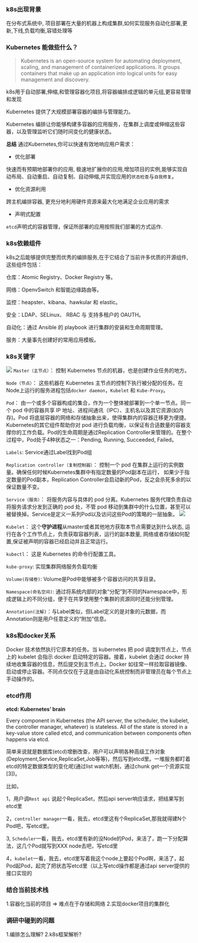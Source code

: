 ### k8s出现背景
在分布式系统中, 项目部署在大量的机器上构成集群,如何实现服务自动化部署,更新,下线,负载均衡,容错处理等

### Kubernetes 能做些什么？

> Kubernetes is an open-source system for automating deployment, scaling, and management of containerized applications. It groups containers that make up an application into logical units for easy management and discovery.

k8s用于自动部署,伸缩,和管理容器化项目,将容器编排成逻辑的单元组,更容易管理和发现

Kubernetes 提供了大规模部署容器的编排与管理能力。

Kubernetes 编排让你能够构建多容器的应用服务，在集群上调度或伸缩这些容器，以及管理监听它们随时间变化的健康状态。

**总结**
通过Kubernetes,你可以快速有效地响应用户需求：
- 优化部署

快速而有预期地部署你的应用, 极速地扩展你的应用,增加项目的实例,能够实现自动布局、自动重启、自动复制、自动伸缩,并实现应用的`状态检查`与`自我修复`。

- 优化资源利用

跨主机编排容器, 更充分地利用硬件资源来最大化地满足企业应用的需求

- 声明式配置

`etcd`声明式的容器管理，保证所部署的应用按照我们部署的方式运作.

### k8s依赖组件

k8s之后能够提供完整而优秀的编排服务,在于它结合了当前许多优质的开源组件,这些组件包括：

仓库：Atomic Registry、Docker Registry 等。

网络：OpenvSwitch 和智能边缘路由等。

监控：heapster、kibana、hawkular 和 elastic。

安全：LDAP、SELinux、 RBAC 与 支持多租户的 OAUTH。

自动化：通过 Ansible 的 playbook 进行集群的安装和生命周期管理。

服务：大量事先创建好的常用应用模板。

### k8s关键字
![](https://img-blog.csdn.net/20171208223632158)
`Master（主节点）`： 控制 Kubernetes 节点的机器，也是创建作业任务的地方。

`Node（节点）`： 这些机器在 Kubernetes 主节点的控制下执行被分配的任务。在Node上运行的服务进程包括`docker daemon`，`Kubelet` 和 `Kube-Proxy`。

`Pod`： 由一个或多个容器构成的集合，作为一个整体被部署到一个单一节点。同一个 pod 中的容器共享 IP 地址、进程间通讯（IPC）、主机名以及其它资源(如内存)。Pod 将底层容器的网络和存储抽象出来，使得集群内的容器迁移更为便捷。Kubernetes的其它组件帮助你对 pod 进行负载均衡，以保证有合适数量的容器支撑你的工作负载。Pod的生命周期是通过Replication Controller来管理的。在整个过程中，Pod处于4种状态之一：Pending, Running, Succeeded, Failed。

`Labels`: Service通过Label找到Pod组

`Replication controller（复制控制器）`： 控制一个 pod 在集群上运行的实例数量。确保任何时候Kubernetes集群中有指定数量的Pod副本在运行， 如果少于指定数量的Pod副本，Replication Controller会启动新的Pod，反之会杀死多余的以保证数量不变。

`Service（服务）`： 将服务内容与具体的 pod 分离。Kubernetes 服务代理负责自动将服务请求分发到正确的 pod 处，不管 pod 移动到集群中的什么位置，甚至可以被替换掉。Service是定义一系列Pod以及访问这些Pod的策略的一层抽象。
![](https://raw.githubusercontent.com/hapiman/gorice/master/k8s/images/srv.png)

`Kubelet`： 这个**守护进程**从master或者其他地方获取本节点需要达到什么状态, 运行在各个工作节点上，负责获取容器列表，运行的副本数量, 网络或者存储如何配置,保证被声明的容器已经启动并且正常运行。

`kubectl`： 这是 Kubernetes 的命令行配置工具。

`kube-proxy`: 实现集群网络服务负载均衡

`Volume(存储卷)`: Volume是Pod中能够被多个容器访问的共享目录。

`Namespace(命名空间)`: 通过将系统内部的对象“分配”到不同的Namespace中，形成逻辑上的不同分组，便于在共享使用整个集群的资源同时还能分别管理。

`Annotation(注解)`：与Label类似，但Label定义的是对象的元数据，而Annotation则是用户任意定义的“附加”信息。

### k8s和docker关系

Docker 技术依然执行它原本的任务。当 kubernetes 把 pod 调度到节点上，节点上的 kubelet 会指示 docker 启动特定的容器。接着，kubelet 会通过 docker 持续地收集容器的信息，然后提交到主节点上。Docker 如往常一样拉取容器镜像、启动或停止容器。不同点仅仅在于这是由自动化系统控制而非管理员在每个节点上手动操作的。

### etcd作用

**etcd: Kubernetes’ brain**

Every component in Kubernetes (the API server, the scheduler, the kubelet, the controller manager, whatever) is stateless. All of the state is stored in a key-value store called etcd, and communication between components often happens via etcd.

简单来说就是数据库(etcd)增删改查，用户可以声明各种高级工作对象(Deployment,Service,ReplicaSet,Job等等)，然后写到etcd里。一堆服务都盯着etcd的特定数据类型的变化呢(通过list watch机制，通过chunk get一个资源实现[3])。

比如，

1，用户调`Rest api` 说起个ReplicaSet，然后api server响应请求，把结果写到etcd里

2，`controller manager`一看，我去，etcd里这有个ReplicaSet,那我就得建N个Pod吧，写etcd里。

3, `Scheduler`一看，我去，etcd里有新的没Node的Pod，来活了，跑一下分配算法，这几个Pod就写到XXX node去吧，写etcd里

4，`kubelet`一看，我去，etcd里写着我这个node上要起个Pod啊，来活了，起Pod起Pod，起完了把状态写etcd里（以上写etcd操作都是通过api server提供的接口实现的

### 结合当前技术栈
1.容器化当前的项目 => 难点在于存储和网络
2.实现docker项目的集群化

### 调研中碰到的问题
1.编排怎么理解?
2.k8s框架解析?
